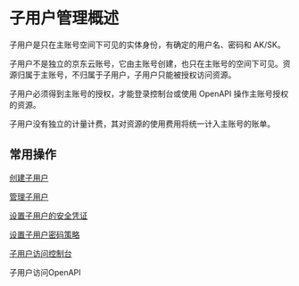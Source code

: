 # 子用户管理概述

子用户是只在主账号空间下可见的实体身份，有确定的用户名、密码和 AK/SK。

子用户不是独立的京东云账号，它由主账号创建，也只在主账号的空间下可见。资源归属于主账号，不归属于子用户，子用户只能被授权访问资源。

子用户必须得到主账号的授权，才能登录控制台或使用 OpenAPI 操作主账号授权的资源。

子用户没有独立的计量计费，其对资源的使用费用将统一计入主账号的账单。

## 常用操作

[创建子用户](../../../../../documentation/Management/IAM/Operation-manual/User-management/Create-subuser.md)

[管理子用户](../../../../../documentation/Management/IAM/Operation-manual/User-management/Manage-user.md)

[设置子用户的安全凭证](../../../../../documentation/Management/IAM/Operation-manual/User-management/setting-user-credentials.md)

[设置子用户密码策略](../../../../../documentation/Management/IAM/Operation-manual/User-management/setting-up-credential-policies.md)

[子用户访问控制台](../../../../../documentation/Management/IAM/Operation-manual/User-management/User-visit-console.md)

子用户访问OpenAPI
